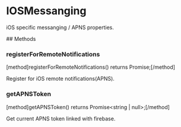 # IOSMessanging

iOS specific messanging / APNS properties.

## Methods

### registerForRemoteNotifications
[method]registerForRemoteNotifications() returns Promise<void>;[/method]

Register for iOS remote notifications(APNS).

### getAPNSToken
[method]getAPNSToken() returns Promise<string | null>;[/method]

Get current APNS token linked with firebase. 
